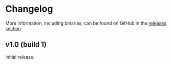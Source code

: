 Changelog
=========

More information, including binaries, can be found on GitHub in the [releases section](https://github.com/Kwpolska/DisplayMenu/releases).

v1.0 (build 1)
--------------

Initial release.
